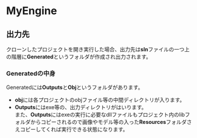 # MyEngine 


## 出力先
クローンしたプロジェクトを開き実行した場合、出力先は**sln**ファイルの一つ上の階層に**Generated**というフォルダが作成され出力されます。  
### Generatedの中身  
Generatedには**Outputs**と**Obj**というフォルダがあります。
+ **obj**には各プロジェクトのobjファイル等の中間ディレクトリが入ります。
+ **Outputs**にはexe等の、出力ディレクトリがはいります。  
また、**Outputs**にはexeの実行に必要なdllファイルもプロジェクト内のlibフォルダからコピーされるので画像やモデル等の入った**Resources**フォルダさえコピーしてくれば実行できる状態になります。